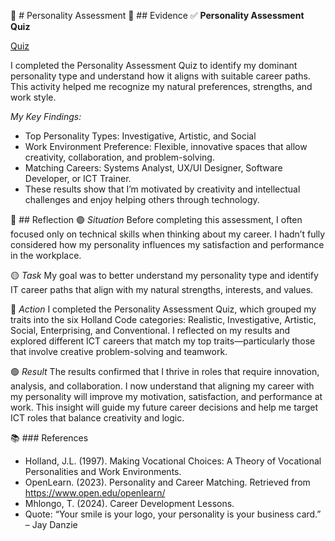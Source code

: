 🧩 # Personality Assessment 
📄 ## Evidence 
✅ **Personality Assessment Quiz** 

[Quiz](<img width="383" height="330" alt="Screenshot 2025-10-19 155155" src="https://github.com/user-attachments/assets/97196642-fe3f-4921-b299-39edcbc4e98b" />)


I completed the Personality Assessment Quiz to identify my dominant personality type and understand how it aligns with suitable career paths. This activity helped me recognize my natural preferences, strengths, and work style. 

*My Key Findings:*
- Top Personality Types: Investigative, Artistic, and Social 
- Work Environment Preference: Flexible, innovative spaces that allow creativity, collaboration, and problem-solving. 
- Matching Careers: Systems Analyst, UX/UI Designer, Software Developer, or ICT Trainer. 
- These results show that I’m motivated by creativity and intellectual challenges and enjoy helping others through technology. 

💬 ## Reflection
🟣 *Situation*
Before completing this assessment, I often focused only on technical skills when thinking about my career. I hadn’t fully considered how my personality influences my satisfaction and performance in the workplace. 

🟡 *Task* 
My goal was to better understand my personality type and identify IT career paths that align with my natural strengths, interests, and values. 

🔵 *Action* 
I completed the Personality Assessment Quiz, which grouped my traits into the six Holland Code categories: Realistic, Investigative, Artistic, Social, Enterprising, and Conventional.
I reflected on my results and explored different ICT careers that match my top traits—particularly those that involve creative problem-solving and teamwork. 

🟢 *Result* 
The results confirmed that I thrive in roles that require innovation, analysis, and collaboration. I now understand that aligning my career with my personality will improve my motivation, satisfaction, and performance at work.
This insight will guide my future career decisions and help me target ICT roles that balance creativity and logic. 

📚 ### References
- Holland, J.L. (1997). Making Vocational Choices: A Theory of Vocational Personalities and Work Environments. 
- OpenLearn. (2023). Personality and Career Matching. Retrieved from https://www.open.edu/openlearn/ 
- Mhlongo, T. (2024). Career Development Lessons. 
- Quote: “Your smile is your logo, your personality is your business card.” – Jay Danzie 
